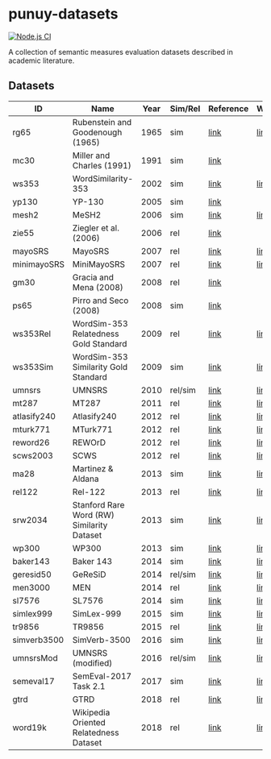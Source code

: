 # punuy-datasets

[![Node.js CI](https://github.com/andrefs/punuy-datasets/actions/workflows/node.js.yml/badge.svg)](https://github.com/andrefs/punuy-datasets/actions/workflows/node.js.yml)

A collection of semantic measures evaluation datasets described in academic literature.

## Datasets

<!-- datasets-section-start -->
<!-- Automatically generated by ./src/scripts/update-readme.ts -->

| ID | Name | Year | Sim/Rel | Reference | Website | 
| --- | --- | --- | --- | --- | --- | 
| rg65 | Rubenstein and Goodenough (1965) | 1965 | sim | [link](https://dl.acm.org/doi/pdf/10.1145/365628.365657) | [link](https://dl.acm.org/doi/pdf/10.1145/365628.365657) | 
| mc30 | Miller and Charles (1991) | 1991 | sim | [link](https://sci-hub.se/https://doi.org/10.1080/01690969108406936) |  | 
| ws353 | WordSimilarity-353 | 2002 | sim | [link](https://www.cs.tau.ac.il/~ruppin/p116-finkelstein.pdf) | [link](https://www.cs.technion.ac.il/~gabr/resources/data/wordsim353/) | 
| yp130 | YP-130 | 2005 | sim | [link](http://david.wardpowers.info/Research/AI/papers/200601-GWC-VerbSimWN.pdf) |  | 
| mesh2 | MeSH2 | 2006 | sim | [link](https://users.uop.gr/~praftop/papers/pdf/wms06-PVHR.pdf) | [link](https://www.intelligence.tuc.gr/similarity/datasets.php) | 
| zie55 | Ziegler et al. (2006) | 2006 | rel | [link](https://web.archive.org/web/20070824183036id_/http://www.informatik.uni-freiburg.de/~ksimon/papers/CIKM-06-Proximity.pdf) |  | 
| mayoSRS | MayoSRS | 2007 | rel | [link](https://www.sciencedirect.com/science/article/pii/S1532046406000645?via%3Dihub) | [link](https://conservancy.umn.edu/handle/11299/196265) | 
| minimayoSRS | MiniMayoSRS | 2007 | rel | [link](https://www.sciencedirect.com/science/article/pii/S1532046406000645?via%3Dihub) | [link](https://conservancy.umn.edu/handle/11299/196265) | 
| gm30 | Gracia and Mena (2008) | 2008 | rel | [link](https://oa.upm.es/6549/1/Web-based_Measure.pdf) |  | 
| ps65 | Pirro and Seco (2008) | 2008 | sim | [link](https://dl.acm.org/doi/abs/10.1007/978-3-540-88873-4_25) |  | 
| ws353Rel | WordSim-353 Relatedness Gold Standard | 2009 | rel | [link](https://aclanthology.org/N09-1003.pdf) | [link](http://alfonseca.org/eng/research/wordsim353.html) | 
| ws353Sim | WordSim-353 Similarity Gold Standard | 2009 | sim | [link](https://aclanthology.org/N09-1003.pdf) | [link](http://alfonseca.org/eng/research/wordsim353.html) | 
| umnsrs | UMNSRS | 2010 | rel/sim | [link](https://www.ncbi.nlm.nih.gov/pmc/articles/PMC3041430/pdf/amia-2010_sympproc_0572.pdf) | [link](https://conservancy.umn.edu/handle/11299/196265) | 
| mt287 | MT287 | 2011 | rel | [link](http://www.kiraradinsky.com/files/Radinsky-TemporalSemantics.pdf) | [link](http://www.kiraradinsky.com/Datasets.html) | 
| atlasify240 | Atlasify240 | 2012 | rel | [link](https://www.brenthecht.com/papers/bhecht_sigir2012_ExpSpatialization_SRplusE.pdf) | [link](https://users.cs.northwestern.edu/~ddowney/data_code.html) | 
| mturk771 | MTurk771 | 2012 | rel | [link](https://www-ai.cs.tu-dortmund.de/LEHRE/FACHPROJEKT/WS1213/WordCorrelations.pdf) | [link](http://www2.mta.ac.il/~gideon/datasets/mturk_771.html) | 
| reword26 | REWOrD | 2012 | rel | [link](https://cdn.aaai.org/ojs/8107/8107-13-11634-1-2-20201228.pdf) | [link](https://relwod.wordpress.com/datasets/) | 
| scws2003 | SCWS | 2012 | rel | [link](https://aclanthology.org/P12-1092.pdf) | [link](https://ai.stanford.edu/~ehhuang/) | 
| ma28 | Martinez & Aldana | 2013 | sim | [link](https://hal.science/hal-01628399/file/article.pdf) | [link](https://hal.science/hal-01628399/file/article.pdf) | 
| rel122 | Rel-122 | 2013 | rel | [link](https://www.cs.ucf.edu/~seansz/publications/acl2013-szumlanski.pdf) | [link](https://www.cs.ucf.edu/~seansz/rel-122/) | 
| srw2034 | Stanford Rare Word (RW) Similarity Dataset | 2013 | sim | [link](https://nlp.stanford.edu/~lmthang/data/papers/conll13_morpho.pdf) | [link](https://nlp.stanford.edu/~lmthang/morphoNLM/) | 
| wp300 | WP300 | 2013 | sim | [link](https://www.microsoft.com/en-us/research/wp-content/uploads/2016/02/CIKM841-Li.pdf) | [link](http://adapt.seiee.sjtu.edu.cn/similarity/) | 
| baker143 | Baker 143 | 2014 | sim | [link](https://aclanthology.org/D14-1034.pdf) | [link](https://github.com/sb895/verb-similarity-dataset) | 
| geresid50 | GeReSiD | 2014 | rel/sim | [link](https://www.academia.edu/download/45239000/1402.3371.pdf) | [link](https://github.com/ucd-spatial/Datasets/tree/master/geresid-geo_relatedness_similarity_dataset) | 
| men3000 | MEN | 2014 | rel | [link](https://core.ac.uk/download/pdf/35317232.pdf) | [link](https://staff.fnwi.uva.nl/e.bruni/MEN) | 
| sl7576 | SL7576 | 2014 | sim | [link](https://aclanthology.org/P14-1068.pdf) | [link](https://sites.google.com/view/carinasilberer) | 
| simlex999 | SimLex-999 | 2015 | sim | [link](https://aclanthology.org/J15-4004.pdf) | [link](https://fh295.github.io/simlex.html) | 
| tr9856 | TR9856 | 2015 | rel | [link](https://aclanthology.org/P15-2069.pdf) | [link](https://developer.ibm.com/exchanges/data/all/multi-word-term-relatedness-benchmark/) | 
| simverb3500 | SimVerb-3500 | 2016 | sim | [link](https://aclanthology.org/D16-1235.pdf) | [link](https://www.repository.cam.ac.uk/items/8a568201-0fa4-4e54-81b1-f920102492ea) | 
| umnsrsMod | UMNSRS (modified) | 2016 | rel/sim | [link](https://academic.oup.com/bioinformatics/article/32/23/3635/2525643) | [link](https://conservancy.umn.edu/handle/11299/196265) | 
| semeval17 | SemEval-2017 Task 2.1 | 2017 | sim | [link](https://aclanthology.org/S17-2002.pdf) | [link](https://alt.qcri.org/semeval2017/task2/) | 
| gtrd | GTRD | 2018 | rel | [link](https://pdfs.semanticscholar.org/f8f1/b82386147b6a9142b2cff2dc662a3e614d80.pdf) | [link](https://github.com/czgbjy/GTRD) | 
| word19k | Wikipedia Oriented Relatedness Dataset | 2018 | rel | [link](https://aclanthology.org/L18-1408.pdf) | [link](https://developer.ibm.com/exchanges/data/all/wikipedia-oriented-relatedness/) | 

<!-- datasets-section-end -->





